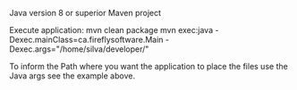Java version 8 or superior
Maven project

Execute application:
mvn clean package
mvn exec:java -Dexec.mainClass=ca.fireflysoftware.Main -Dexec.args="/home/silva/developer/"

To inform the Path where you want the application to place the files use the Java args see the example above.
